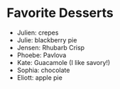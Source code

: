 # Favorite Desserts

- Julien: crepes
- Julie: blackberry pie
- Jensen: Rhubarb Crisp
- Phoebe: Pavlova
- Kate: Guacamole (I like savory!)
- Sophia: chocolate
- Eliott: apple pie




